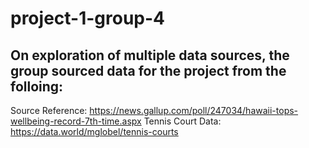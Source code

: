 # project-1-group-4

## On exploration of multiple data sources, the group sourced data for the project from the folloing:
Source Reference:  https://news.gallup.com/poll/247034/hawaii-tops-wellbeing-record-7th-time.aspx
Tennis Court Data: https://data.world/mglobel/tennis-courts
